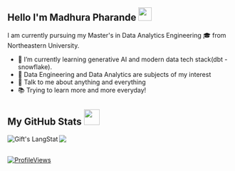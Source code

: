 ## Hello I'm Madhura Pharande <img src="https://user-images.githubusercontent.com/42378118/110234147-e3259600-7f4e-11eb-95be-0c4047144dea.gif" width="30"> 

I am currently pursuing my Master's in Data Analytics Engineering 🎓 from Northeastern University. 

- 🌱 I’m currently learning generative AI and modern data tech stack(dbt - snowflake).
- 🧐 Data Engineering and Data Analytics are subjects of my interest
- 💬 Talk to me about anything and everything
- 📚 Trying to learn more and more everyday!

 ##  My GitHub Stats <img src = "https://i.pinimg.com/originals/65/c4/f4/65c4f452571be1261e9c623f7da488ac.gif" width = 35px> 
 <div>
   <img align="left" src="https://github-readme-streak-stats.herokuapp.com/?user=madhura-3" alt="Gift's LangStat"/>
  <img align="center" src="https://github-readme-stats.anuraghazra1.vercel.app/api?username=madhura-3&show_icons=true"/>  
</div>
<br>

[![ProfileViews](https://komarev.com/ghpvc/?username=madhura-3&style=flat)](https://komarev.com/ghpvc/?username=madhura-3)



